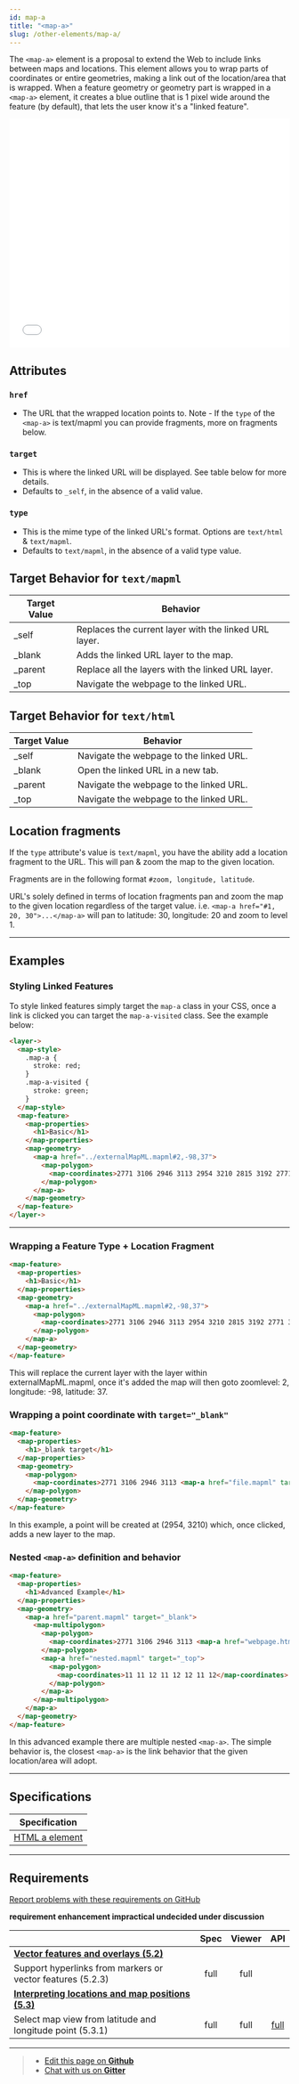 ```yaml
---
id: map-a
title: "<map-a>"
slug: /other-elements/map-a/
---
```


The `<map-a>` element is a proposal to extend the Web to include links between maps and locations.
This element allows you to wrap parts of coordinates or entire geometries, making a link out of the location/area that is wrapped. When a feature geometry or geometry part is 
wrapped in a `<map-a>` element, it creates a blue outline that is 1 pixel wide around the feature (by default), that lets the user know it's a "linked feature".

<iframe src="../../../demo/map-a-demo/" title="MapML Demo" height="410" width="100%" scrolling="no" frameBorder="0"></iframe>

## Attributes

### `href`
  - The URL that the wrapped location points to. Note - If the `type` of the `<map-a>` is text/mapml
  you can provide fragments, more on fragments below.

### `target`
  - This is where the linked URL will be displayed. See table below for more details.
  - Defaults to `_self`, in the absence of a valid value.

### `type`
  - This is the mime type of the linked URL's format. Options are `text/html` & `text/mapml`.
  - Defaults to `text/mapml`, in the absence of a valid type value.
  

## Target Behavior for `text/mapml`

| Target Value 	| Behavior                                              	|
|--------------	|-------------------------------------------------------	|
| _self        	| Replaces the current layer with the linked URL layer. 	|
| _blank       	| Adds the linked URL layer to the map.                 	|
| _parent      	| Replace all the layers with the linked URL layer.     	|
| _top         	| Navigate the webpage to the linked URL.               	|

## Target Behavior for `text/html`

| Target Value 	| Behavior                                	|
|--------------	|-----------------------------------------	|
| _self        	| Navigate the webpage to the linked URL. 	|
| _blank       	| Open the linked URL in a new tab.       	|
| _parent      	| Navigate the webpage to the linked URL. 	|
| _top         	| Navigate the webpage to the linked URL. 	|

## Location fragments

If the `type` attribute's value is `text/mapml`, you have the ability add a location fragment
to the URL. This will pan & zoom the map to the given location.

Fragments are in the following format `#zoom, longitude, latitude`.

URL's solely defined in terms of location fragments pan and zoom the map to the given location regardless of the target value.
i.e. `<map-a href="#1, 20, 30">...</map-a>` will pan to latitude: 30, longitude: 20 and zoom to level 1.

---

## Examples

### Styling Linked Features

To style linked features simply target the `map-a` class in your CSS, once a link is clicked you can target the
`map-a-visited` class. See the example below:

```html
<layer->
  <map-style>
    .map-a {
      stroke: red;
    }
    .map-a-visited {
      stroke: green;
    }
  </map-style>
  <map-feature>
    <map-properties>
      <h1>Basic</h1>
    </map-properties>
    <map-geometry>
      <map-a href="../externalMapML.mapml#2,-98,37">
        <map-polygon>
          <map-coordinates>2771 3106 2946 3113 2954 3210 2815 3192 2771 3106</map-coordinates>
        </map-polygon>
      </map-a>
    </map-geometry>
  </map-feature>
</layer->
```

---

### Wrapping a Feature Type + Location Fragment 

```html
<map-feature>
  <map-properties>
    <h1>Basic</h1>
  </map-properties>
  <map-geometry>
    <map-a href="../externalMapML.mapml#2,-98,37">
      <map-polygon>
        <map-coordinates>2771 3106 2946 3113 2954 3210 2815 3192 2771 3106</map-coordinates>
      </map-polygon>
    </map-a>
  </map-geometry>
</map-feature>
```

This will replace the current layer with the layer within externalMapML.mapml, once it's added the map will then goto
zoomlevel: 2, longitude: -98, latitude: 37.

### Wrapping a point coordinate with `target="_blank"` 

```html
<map-feature>
  <map-properties>
    <h1>_blank target</h1>
  </map-properties>
  <map-geometry>
    <map-polygon>
      <map-coordinates>2771 3106 2946 3113 <map-a href="file.mapml" target="_blank"> 2954 3210 </map-a> 2815 3192 2771 3106</map-coordinates>
    </map-polygon>
  </map-geometry>
</map-feature>
```

In this example, a point will be created at (2954, 3210) which, once clicked, adds a new layer to the map.

### Nested `<map-a>` definition and behavior

```html
<map-feature>
  <map-properties>
    <h1>Advanced Example</h1>
  </map-properties>
  <map-geometry>
    <map-a href="parent.mapml" target="_blank">
      <map-multipolygon>
        <map-polygon>
          <map-coordinates>2771 3106 2946 3113 <map-a href="webpage.html" target="_blank" type="text/mapml"> 2954 3210 </map-a> 2815 3192 2771 3106</map-coordinates>
        </map-polygon>
        <map-a href="nested.mapml" target="_top">
          <map-polygon>
            <map-coordinates>11 11 12 11 12 12 11 12</map-coordinates>
          </map-polygon>
        </map-a>
      </map-multipolygon>
    </map-a>
  </map-geometry>
</map-feature>
```
In this advanced example there are multiple nested `<map-a>`. The simple behavior is, the closest `<map-a>` is the link
behavior that the given location/area will adopt.

---

## Specifications

| Specification                                                |
|--------------------------------------------------------------|
| [HTML a element](https://html.spec.whatwg.org/multipage/text-level-semantics.html#the-a-element) |

---

## Requirements

[Report problems with these requirements on GitHub](https://github.com/Maps4HTML/HTML-Map-Element-UseCases-Requirements/issues/new?title=-SUMMARIZE+THE+PROBLEM-&body=-DESCRIBE+THE+PROBLEM-)

<p><b><span class="requirement">requirement</span>
<span class="enhancement">enhancement</span>
<span class="impractical">impractical</span>
<span class="undecided">undecided</span>
<span class="discussion">under discussion</span></b></p>

|  | Spec | Viewer | API |
|:---------------------------------------------------------------------------------|:------: |:-----: |:---: |
| [**Vector features and overlays (5.2)**](https://maps4html.org/HTML-Map-Element-UseCases-Requirements/#map-viewers-capabilities-vectors) |  |  |  |
|                 <div class="requirement"> Support hyperlinks from markers or vector features (5.2.3)</div>             | full | full |  |
| [**Interpreting locations and map positions (5.3)**](https://maps4html.org/HTML-Map-Element-UseCases-Requirements/#map-viewers-capabilities-locations) |  |  |  |
|           <div class="requirement">Select map view from latitude and longitude point (5.3.1)</div>             | full | full | [full](https://maps4html.org/web-map-doc/docs/api/mapml-viewer-api#zoomtolat-lon-zoom) |

---

> - [Edit this page on **Github**](https://github.com/Maps4HTML/web-map-doc/edit/main/docs/elements/map-a.md)
> - [Chat with us on **Gitter**](https://gitter.im/Maps4HTML/chat)